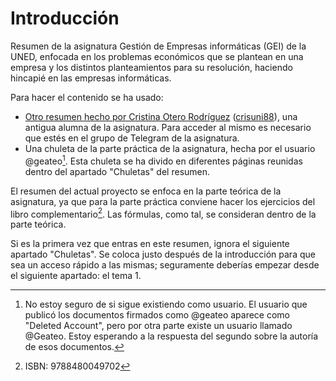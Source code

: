 # Introducción

Resumen de la asignatura Gestión de Empresas informáticas (GEI) de la UNED, enfocada en los problemas económicos que se plantean en una empresa y los distintos planteamientos para su resolución, haciendo hincapié en las empresas informáticas.

Para hacer el contenido se ha usado:

- [Otro resumen hecho por Cristina Otero Rodríguez](https://t.me/c/1091335122/2010) ([crisuni88](https://github.com/crisluni88)), una antigua alumna de la asignatura. Para acceder al mismo es necesario que estés en el grupo de Telegram de la asignatura.
- Una chuleta de la parte práctica de la asignatura, hecha por el usuario @geateo[^1]. Esta chuleta se ha divido en diferentes páginas reunidas dentro del apartado "Chuletas" del resumen.

El resumen del actual proyecto se enfoca en la parte teórica de la asignatura, ya que para la parte práctica conviene hacer los ejercicios del libro complementario[^2]. Las fórmulas, como tal, se consideran dentro de la parte teórica.

Si es la primera vez que entras en este resumen, ignora el siguiente apartado "Chuletas". Se coloca justo después de la introducción para que sea un acceso rápido a las mismas; seguramente deberías empezar desde el siguiente apartado: el tema 1.

[^1]: No estoy seguro de si sigue existiendo como usuario. El usuario que publicó los documentos firmados como @geateo aparece como "Deleted Account", pero por otra parte existe un usuario llamado @Geateo. Estoy esperando a la respuesta del segundo sobre la autoría de esos documentos.
[^2]: ISBN: 9788480049702
